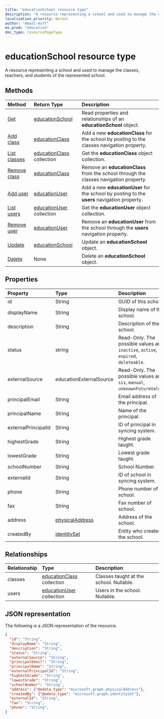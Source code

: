```yaml
---
title: "educationSchool resource type"
description: "A resource representing a school and used to manage the classes, teachers, and students of the represented school.  "
localization_priority: Normal
author: "mmast-msft"
ms.prod: "education"
doc_type: resourcePageType
---
```


# educationSchool resource type

A resource representing a school and used to manage the classes, teachers, and students of the represented school.  


## Methods

| Method		   | Return Type	|Description|
|:---------------|:--------|:----------|
|[Get](../api/educationschool-get.md) | [educationSchool](educationschool.md) |Read properties and relationships of an **educationSchool** object.|
|[Add class](../api/educationschool-post-classes.md) |[educationClass](educationclass.md)| Add a new **educationClass** for the school by posting to the classes navigation property.|
|[List classes](../api/educationschool-list-classes.md) |[educationClass](educationclass.md) collection| Get the **educationClass** object collection.|
|[Remove class](../api/educationschool-delete-classes.md) |[educationClass](educationclass.md)| Remove an **educationClass** from the school through the classes navigation property.|
|[Add user](../api/educationschool-post-users.md) |[educationUser](educationuser.md)| Add a new **educationUser** for the school by posting to the **users** navigation property.|
|[List users](../api/educationschool-list-users.md) |[educationUser](educationuser.md) collection| Get the **educationUser** object collection.|
|[Remove user](../api/educationschool-delete-users.md) |[educationUser](educationuser.md)| Remove an **educationUser** from the school through the **users** navigation property.|
|[Update](../api/educationschool-update.md) | [educationSchool](educationschool.md)	|Update an **educationSchool** object. |
|[Delete](../api/educationschool-delete.md) | None |Delete an **educationSchool** object. |

## Properties
| Property	   | Type	|Description|
|:---------------|:--------|:----------|
|id|String|GUID of this school.|
|displayName| String| Display name of the school.| 
|description| String | Description of the school.| 
|status| string| Read-Only. The possible values are: `inactive`, `active`, `expired`, `deleteable`.|
|externalSource| educationExternalSource| Read-Only.  The possible values are: `sis`, `manual`, `unknownFutureValue`.|
|principalEmail| String| Email address of the principal.|
|principalName| String | Name of the principal.|
|externalPrincipalId| String | ID of principal in syncing system. |
|highestGrade|String| Highest grade taught. |
|lowestGrade|String| Lowest grade taught. |
|schoolNumber|String| School Number.|
|externalId|String| ID of school in syncing system. |
|phone|String| Phone number of school. |
|fax|String| Fax number of school. |
|address|[physicalAddress](physicaladdress.md)| Address of the school.|
|createdBy|[identitySet](identityset.md)|Entity who created the school.|

## Relationships
| Relationship | Type	|Description|
|:---------------|:--------|:----------|
|classes|[educationClass](educationclass.md) collection| Classes taught at the school. Nullable.|
|users|[educationUser](educationuser.md) collection| Users in the school. Nullable.|

## JSON representation

The following is a JSON representation of the resource.

<!--{
  "blockType": "resource",
  "optionalProperties": [],
  "baseType": "microsoft.graph.educationOrganization",
  "@odata.type": "microsoft.graph.educationSchool"
}-->

```json
{
  "id": "String",
  "displayName": "String",
  "description": "String",
  "status": "String",
  "externalSource": "String",
  "principalEmail": "String",
  "principalName": "String",
  "externalPrincipalId": "String",
  "highestGrade": "String",
  "lowestGrade": "String",
  "schoolNumber": "String",
  "address": {"@odata.type": "microsoft.graph.physicalAddress"},
  "createdBy": {"@odata.type": "microsoft.graph.identitySet"},
  "externalId": "String",
  "fax": "String",
  "phone": "String",
}
```

<!-- uuid: 8fcb5dbc-d5aa-4681-8e31-b001d5168d79
2015-10-25 14:57:30 UTC -->
<!-- {
  "type": "#page.annotation",
  "description": "educationSchool resource",
  "keywords": "",
  "section": "documentation",
  "tocPath": ""
}-->

